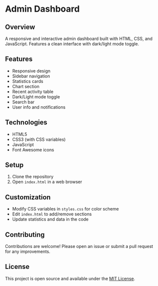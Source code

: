 # Admin Dashboard

## Overview

A responsive and interactive admin dashboard built with HTML, CSS, and JavaScript. Features a clean interface with dark/light mode toggle.

## Features

- Responsive design
- Sidebar navigation
- Statistics cards
- Chart section
- Recent activity table
- Dark/Light mode toggle
- Search bar
- User info and notifications

## Technologies

- HTML5
- CSS3 (with CSS variables)
- JavaScript
- Font Awesome icons

## Setup

1. Clone the repository
2. Open `index.html` in a web browser

## Customization

- Modify CSS variables in `styles.css` for color scheme
- Edit `index.html` to add/remove sections
- Update statistics and data in the code

## Contributing

Contributions are welcome! Please open an issue or submit a pull request for any improvements.

## License

This project is open source and available under the [MIT License](LICENSE).
